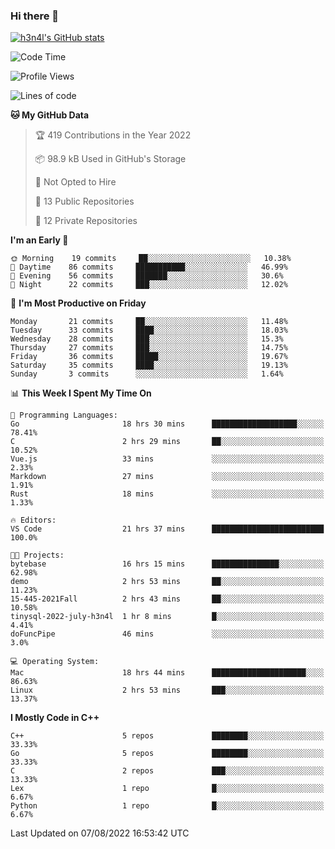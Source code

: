 ### Hi there 👋

[![h3n4l's GitHub stats](https://github-readme-stats.vercel.app/api?username=h3n4l&count_private=true&show_icons=true&theme=radical)](https://github.com/h3n4l/github-readme-stats)

<!--START_SECTION:waka-->
![Code Time](http://img.shields.io/badge/Code%20Time-550%20hrs%2057%20mins-blue)

![Profile Views](http://img.shields.io/badge/Profile%20Views-17-blue)

![Lines of code](https://img.shields.io/badge/From%20Hello%20World%20I%27ve%20Written-39%20Thousand%20lines%20of%20code-blue)

**🐱 My GitHub Data** 

> 🏆 419 Contributions in the Year 2022
 > 
> 📦 98.9 kB Used in GitHub's Storage 
 > 
> 🚫 Not Opted to Hire
 > 
> 📜 13 Public Repositories 
 > 
> 🔑 12 Private Repositories  
 > 
**I'm an Early 🐤** 

```text
🌞 Morning    19 commits     ██░░░░░░░░░░░░░░░░░░░░░░░   10.38% 
🌆 Daytime    86 commits     ███████████░░░░░░░░░░░░░░   46.99% 
🌃 Evening    56 commits     ███████░░░░░░░░░░░░░░░░░░   30.6% 
🌙 Night      22 commits     ███░░░░░░░░░░░░░░░░░░░░░░   12.02%

```
📅 **I'm Most Productive on Friday** 

```text
Monday       21 commits     ██░░░░░░░░░░░░░░░░░░░░░░░   11.48% 
Tuesday      33 commits     ████░░░░░░░░░░░░░░░░░░░░░   18.03% 
Wednesday    28 commits     ███░░░░░░░░░░░░░░░░░░░░░░   15.3% 
Thursday     27 commits     ███░░░░░░░░░░░░░░░░░░░░░░   14.75% 
Friday       36 commits     █████░░░░░░░░░░░░░░░░░░░░   19.67% 
Saturday     35 commits     ████░░░░░░░░░░░░░░░░░░░░░   19.13% 
Sunday       3 commits      ░░░░░░░░░░░░░░░░░░░░░░░░░   1.64%

```


📊 **This Week I Spent My Time On** 

```text
💬 Programming Languages: 
Go                       18 hrs 30 mins      ███████████████████░░░░░░   78.41% 
C                        2 hrs 29 mins       ██░░░░░░░░░░░░░░░░░░░░░░░   10.52% 
Vue.js                   33 mins             ░░░░░░░░░░░░░░░░░░░░░░░░░   2.33% 
Markdown                 27 mins             ░░░░░░░░░░░░░░░░░░░░░░░░░   1.91% 
Rust                     18 mins             ░░░░░░░░░░░░░░░░░░░░░░░░░   1.33%

🔥 Editors: 
VS Code                  21 hrs 37 mins      █████████████████████████   100.0%

🐱‍💻 Projects: 
bytebase                 16 hrs 15 mins      ███████████████░░░░░░░░░░   62.98% 
demo                     2 hrs 53 mins       ██░░░░░░░░░░░░░░░░░░░░░░░   11.23% 
15-445-2021Fall          2 hrs 43 mins       ██░░░░░░░░░░░░░░░░░░░░░░░   10.58% 
tinysql-2022-july-h3n4l  1 hr 8 mins         █░░░░░░░░░░░░░░░░░░░░░░░░   4.41% 
doFuncPipe               46 mins             ░░░░░░░░░░░░░░░░░░░░░░░░░   3.0%

💻 Operating System: 
Mac                      18 hrs 44 mins      █████████████████████░░░░   86.63% 
Linux                    2 hrs 53 mins       ███░░░░░░░░░░░░░░░░░░░░░░   13.37%

```

**I Mostly Code in C++** 

```text
C++                      5 repos             ████████░░░░░░░░░░░░░░░░░   33.33% 
Go                       5 repos             ████████░░░░░░░░░░░░░░░░░   33.33% 
C                        2 repos             ███░░░░░░░░░░░░░░░░░░░░░░   13.33% 
Lex                      1 repo              █░░░░░░░░░░░░░░░░░░░░░░░░   6.67% 
Python                   1 repo              █░░░░░░░░░░░░░░░░░░░░░░░░   6.67%

```



 Last Updated on 07/08/2022 16:53:42 UTC
<!--END_SECTION:waka-->

